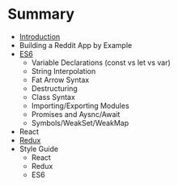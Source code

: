 # Summary

* [Introduction](README.md)
* Building a Reddit App by Example
* [ES6](ES6.md)
   * Variable Declarations (const vs let vs var)
   * String Interpolation
   * Fat Arrow Syntax
   * Destructuring
   * Class Syntax
   * Importing/Exporting Modules
   * Promises and Aysnc/Await
   * Symbols/WeakSet/WeakMap
* React
* [Redux](React.md)
* Style Guide
   * React
   * Redux
   * ES6

